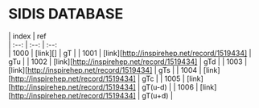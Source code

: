 # SIDIS DATABASE

| index | ref          
| :--:  | :--:         | :--:   
| 1000  | [link][]    | gT            |
| 1001  | [link][http://inspirehep.net/record/1519434]    | gTu         |
| 1002  | [link][http://inspirehep.net/record/1519434]    | gTd         |
| 1003  | [link][http://inspirehep.net/record/1519434]    | gTs         |
| 1004  | [link][http://inspirehep.net/record/1519434]    | gTc         |
| 1005  | [link][http://inspirehep.net/record/1519434]    | gT(u-d)   |
| 1006  | [link][http://inspirehep.net/record/1519434]    | gT(u+d)  |

